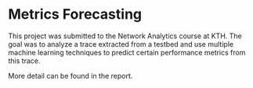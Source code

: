 # Metrics Forecasting

This project was submitted to the Network Analytics course at KTH. 
The goal was to analyze a trace extracted from a testbed and use multiple machine learning techniques to predict certain performance metrics from this trace. 


More detail can be found in the report. 
